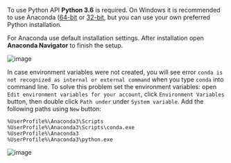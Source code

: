 To use Python API **Python 3.6** is required. On Windows it is recommended to use Anaconda ([64-bit](https://repo.continuum.io/archive/Anaconda3-5.1.0-Windows-x86_64.exe) or [32-bit](https://repo.continuum.io/archive/Anaconda3-5.1.0-Windows-x86.exe), but you can use your own preferred Python installation.

For Anaconda use default installation settings. After installation open **Anaconda Navigator** to finish the setup.

![image](https://user-images.githubusercontent.com/23311513/53694120-659c7d80-3daa-11e9-967d-adccde7ca095.png)

In case environment variables were not created, you will see error `conda is not recognized as internal or external command` when you type `conda` into command line. To solve this problem set the environment variables: open `Edit environment variables for your account`, click `Environment Variables` button, then double click `Path under` under `System variable`. Add the following paths using `New` button:

```
%UserProfile%\Anaconda3\Scripts
%UserProfile%\Anaconda3\Scripts\conda.exe
%UserProfile%\Anaconda3
%UserProfile%\Anaconda3\python.exe
```
![image](https://user-images.githubusercontent.com/23311513/53694104-371ea280-3daa-11e9-8351-23eba97e3793.png)
